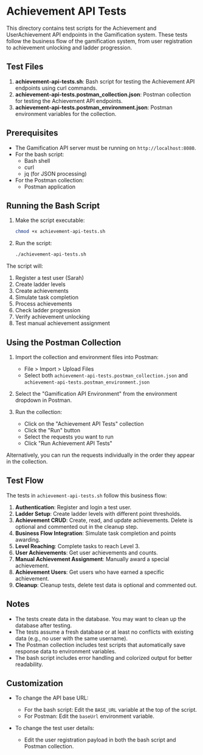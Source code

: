 # Achievement API Tests

This directory contains test scripts for the Achievement and UserAchievement API endpoints in the Gamification system. These tests follow the business flow of the gamification system, from user registration to achievement unlocking and ladder progression.

## Test Files

1. **achievement-api-tests.sh**: Bash script for testing the Achievement API endpoints using curl commands.
2. **achievement-api-tests.postman_collection.json**: Postman collection for testing the Achievement API endpoints.
3. **achievement-api-tests.postman_environment.json**: Postman environment variables for the collection.

## Prerequisites

- The Gamification API server must be running on `http://localhost:8080`.
- For the bash script:
  - Bash shell
  - curl
  - jq (for JSON processing)
- For the Postman collection:
  - Postman application

## Running the Bash Script

1. Make the script executable:
   ```bash
   chmod +x achievement-api-tests.sh
   ```

2. Run the script:
   ```bash
   ./achievement-api-tests.sh
   ```

The script will:
1. Register a test user (Sarah)
2. Create ladder levels
3. Create achievements
4. Simulate task completion
5. Process achievements
6. Check ladder progression
7. Verify achievement unlocking
8. Test manual achievement assignment

## Using the Postman Collection

1. Import the collection and environment files into Postman:
   - File > Import > Upload Files
   - Select both `achievement-api-tests.postman_collection.json` and `achievement-api-tests.postman_environment.json`

2. Select the "Gamification API Environment" from the environment dropdown in Postman.

3. Run the collection:
   - Click on the "Achievement API Tests" collection
   - Click the "Run" button
   - Select the requests you want to run
   - Click "Run Achievement API Tests"

Alternatively, you can run the requests individually in the order they appear in the collection.

## Test Flow

The tests in `achievement-api-tests.sh` follow this business flow:

1. **Authentication**: Register and login a test user.
2. **Ladder Setup**: Create ladder levels with different point thresholds.
3. **Achievement CRUD**: Create, read, and update achievements. Delete is optional and commented out in the cleanup step.
4. **Business Flow Integration**: Simulate task completion and points awarding.
5. **Level Reaching**: Complete tasks to reach Level 3.
6. **User Achievements**: Get user achievements and counts.
7. **Manual Achievement Assignment**: Manually award a special achievement.
8. **Achievement Users**: Get users who have earned a specific achievement.
9. **Cleanup**: Cleanup tests, delete test data is optional and commented out.

## Notes

- The tests create data in the database. You may want to clean up the database after testing.
- The tests assume a fresh database or at least no conflicts with existing data (e.g., no user with the same username).
- The Postman collection includes test scripts that automatically save response data to environment variables.
- The bash script includes error handling and colorized output for better readability.

## Customization

- To change the API base URL:
  - For the bash script: Edit the `BASE_URL` variable at the top of the script.
  - For Postman: Edit the `baseUrl` environment variable.

- To change the test user details:
  - Edit the user registration payload in both the bash script and Postman collection.

